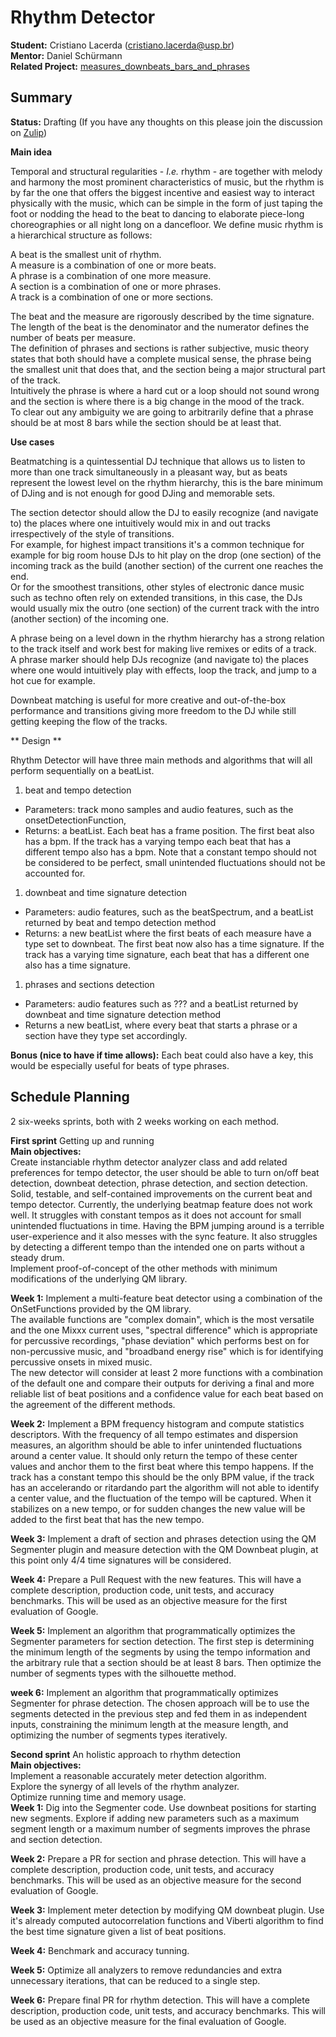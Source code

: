 # Rhythm Detector

**Student:** Cristiano Lacerda (cristiano.lacerda@usp.br)  
**Mentor:** Daniel Schürmann  
**Related Project:**
[measures\_downbeats\_bars\_and\_phrases](measures_downbeats_bars_and_phrases)  

## Summary

**Status:** Drafting (If you have any thoughts on this please join the
discussion on
[Zulip](https://mixxx.zulipchat.com/#narrow/stream/109171-development/topic/Rhythm.20Detector))

**Main idea**

Temporal and structural regularities - *I.e.* rhythm - are together with
melody and harmony the most prominent characteristics of music, but the
rhythm is by far the one that offers the biggest incentive and easiest
way to interact physically with the music, which can be simple in the
form of just taping the foot or nodding the head to the beat to dancing
to elaborate piece-long choreographies or all night long on a
dancefloor. We define music rhythm is a hierarchical structure as
follows:

A beat is the smallest unit of rhythm.  
A measure is a combination of one or more beats.  
A phrase is a combination of one more measure.  
A section is a combination of one or more phrases.  
A track is a combination of one or more sections.

The beat and the measure are rigorously described by the time
signature.  
The length of the beat is the denominator and the numerator defines the
number of beats per measure.  
The definition of phrases and sections is rather subjective, music
theory states that both should have a complete musical sense, the phrase
being the smallest unit that does that, and the section being a major
structural part of the track.  
Intuitively the phrase is where a hard cut or a loop should not sound
wrong and the section is where there is a big change in the mood of the
track.  
To clear out any ambiguity we are going to arbitrarily define that a
phrase should be at most 8 bars while the section should be at least
that.

**Use cases**

Beatmatching is a quintessential DJ technique that allows us to listen
to more than one track simultaneously in a pleasant way, but as beats
represent the lowest level on the rhythm hierarchy, this is the bare
minimum of DJing and is not enough for good DJing and memorable sets.

The section detector should allow the DJ to easily recognize (and
navigate to) the places where one intuitively would mix in and out
tracks irrespectively of the style of transitions.  
For example, for highest impact transitions it's a common technique for
example for big room house DJs to hit play on the drop (one section) of
the incoming track as the build (another section) of the current one
reaches the end.  
Or for the smoothest transitions, other styles of electronic dance music
such as techno often rely on extended transitions, in this case, the DJs
would usually mix the outro (one section) of the current track with the
intro (another section) of the incoming one.

A phrase being on a level down in the rhythm hierarchy has a strong
relation to the track itself and work best for making live remixes or
edits of a track.  
A phrase marker should help DJs recognize (and navigate to) the places
where one would intuitively play with effects, loop the track, and jump
to a hot cue for example.

Downbeat matching is useful for more creative and out-of-the-box
performance and transitions giving more freedom to the DJ while still
getting keeping the flow of the tracks.

\*\* Design \*\*

Rhythm Detector will have three main methods and algorithms that will
all perform sequentially on a beatList.

1.  beat and tempo detection

<!-- end list -->

  - Parameters: track mono samples and audio features, such as the
    onsetDetectionFunction,
  - Returns: a beatList. Each beat has a frame position. The first beat
    also has a bpm. If the track has a varying tempo each beat that has
    a different tempo also has a bpm. Note that a constant tempo should
    not be considered to be perfect, small unintended fluctuations
    should not be accounted for.

<!-- end list -->

1.  downbeat and time signature detection

<!-- end list -->

  - Parameters: audio features, such as the beatSpectrum, and a beatList
    returned by beat and tempo detection method
  - Returns: a new beatList where the first beats of each measure have a
    type set to downbeat. The first beat now also has a time signature.
    If the track has a varying time signature, each beat that has a
    different one also has a time signature.

<!-- end list -->

1.  phrases and sections detection

<!-- end list -->

  - Parameters: audio features such as ??? and a beatList returned by
    downbeat and time signature detection method
  - Returns a new beatList, where every beat that starts a phrase or a
    section have they type set accordingly.

**Bonus (nice to have if time allows):** Each beat could also have a
key, this would be especially useful for beats of type phrases.

## Schedule Planning

2 six-weeks sprints, both with 2 weeks working on each method.

**First sprint** Getting up and running  
**Main objectives:**  
Create instanciable rhythm detector analyzer class and add related
preferences for tempo detector, the user should be able to turn on/off
beat detection, downbeat detection, phrase detection, and section
detection.  
Solid, testable, and self-contained improvements on the current beat and
tempo detector. Currently, the underlying beatmap feature does not work
well. It struggles with constant tempos as it does not account for small
unintended fluctuations in time. Having the BPM jumping around is a
terrible user-experience and it also messes with the sync feature. It
also struggles by detecting a different tempo than the intended one on
parts without a steady drum.  
Implement proof-of-concept of the other methods with minimum
modifications of the underlying QM library.

**Week 1:** Implement a multi-feature beat detector using a combination
of the OnSetFunctions provided by the QM library.  
The available functions are "complex domain", which is the most
versatile and the one Mixxx current uses, "spectral difference" which is
appropriate for percussive recordings, "phase deviation" which performs
best on for non-percussive music, and "broadband energy rise" which is
for identifying percussive onsets in mixed music.  
The new detector will consider at least 2 more functions with a
combination of the default one and compare their outputs for deriving a
final and more reliable list of beat positions and a confidence value
for each beat based on the agreement of the different methods.

**Week 2:** Implement a BPM frequency histogram and compute statistics
descriptors. With the frequency of all tempo estimates and dispersion
measures, an algorithm should be able to infer unintended fluctuations
around a center value. It should only return the tempo of these center
values and anchor them to the first beat where this tempo happens. If
the track has a constant tempo this should be the only BPM value, if the
track has an accelerando or ritardando part the algorithm will not able
to identify a center value, and the fluctuation of the tempo will be
captured. When it stabilizes on a new tempo, or for sudden changes the
new value will be added to the first beat that has the new tempo.

**Week 3:** Implement a draft of section and phrases detection using the
QM Segmenter plugin and measure detection with the QM Downbeat plugin,
at this point only 4/4 time signatures will be considered.

**Week 4:** Prepare a Pull Request with the new features. This will have
a complete description, production code, unit tests, and accuracy
benchmarks. This will be used as an objective measure for the first
evaluation of Google.

**Week 5:** Implement an algorithm that programmatically optimizes the
Segmenter parameters for section detection. The first step is
determining the minimum length of the segments by using the tempo
information and the arbitrary rule that a section should be at least 8
bars. Then optimize the number of segments types with the silhouette
method.

**week 6:** Implement an algorithm that programmatically optimizes
Segmenter for phrase detection. The chosen approach will be to use the
segments detected in the previous step and fed them in as independent
inputs, constraining the minimum length at the measure length, and
optimizing the number of segments types iteratively.

**Second sprint** An holistic approach to rhythm detection  
**Main objectives:**  
Implement a reasonable accurately meter detection algorithm.  
Explore the synergy of all levels of the rhythm analyzer.  
Optimize running time and memory usage.  
**Week 1:** Dig into the Segmenter code. Use downbeat positions for
starting new segments. Explore if adding new parameters such as a
maximum segment length or a maximum number of segments improves the
phrase and section detection.

**Week 2:** Prepare a PR for section and phrase detection. This will
have a complete description, production code, unit tests, and accuracy
benchmarks. This will be used as an objective measure for the second
evaluation of Google.

**Week 3:** Implement meter detection by modifying QM downbeat plugin.
Use it's already computed autocorrelation functions and Viberti
algorithm to find the best time signature given a list of beat
positions.

**Week 4:** Benchmark and accuracy tunning.

**Week 5:** Optimize all analyzers to remove redundancies and extra
unnecessary iterations, that can be reduced to a single step.

**Week 6:** Prepare final PR for rhythm detection. This will have a
complete description, production code, unit tests, and accuracy
benchmarks. This will be used as an objective measure for the final
evaluation of Google.
